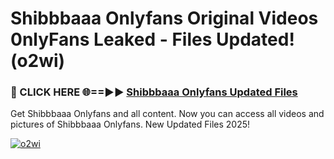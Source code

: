 # Shibbbaaa Onlyfans Original Videos 0nlyFans Leaked - Files Updated! (o2wi)

<h3>🔴 CLICK HERE 🌐==►► <a href="https://tinyurl.com/ehrbuxhb" rel="nofollow">Shibbbaaa Onlyfans Updated Files</a></h3>

Get Shibbbaaa Onlyfans and all content. Now you can access all videos and pictures of Shibbbaaa Onlyfans. New Updated Files 2025!

[![o2wi](https://i.imgur.com/lVYEuWS.gif)](https://tinyurl.com/ehrbuxhb)
